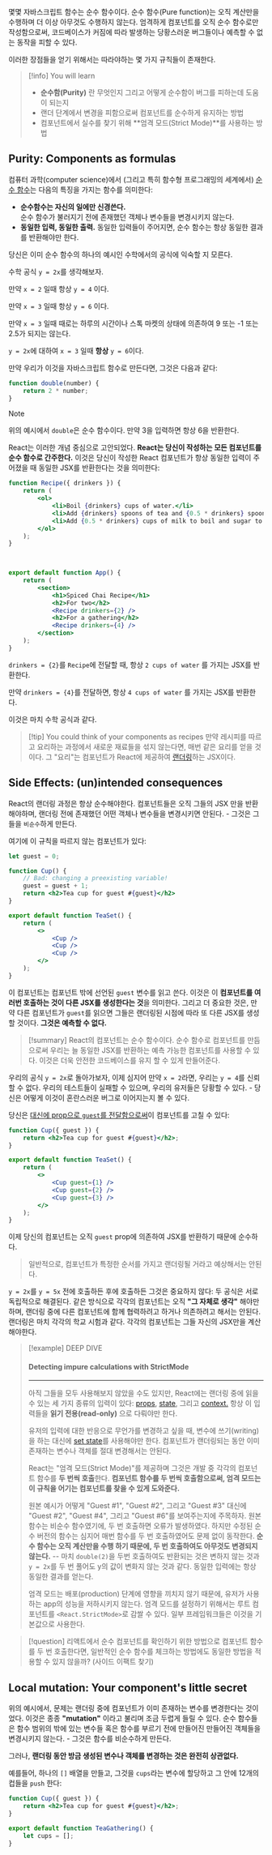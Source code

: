 몇몇 자바스크립트 함수는 순수 함수이다. 순수 함수(Pure function)는 오직 계산만을 수행하며 더 이상 아무것도 수행하지 않는다. 엄격하게 컴포넌트를 오직 순수 함수로만 작성함으로써, 코드베이스가 커짐에 따라 발생하는 당황스러운 버그들이나 예측할 수 없는 동작을 피할 수 있다.

이러한 장점들을 얻기 위해서는 따라야하는 몇 가지 규칙들이 존재한다.

> [!info] You will learn
> - **순수함(Purity)** 란 무엇인지 그리고 어떻게 순수함이 버그를 피하는데 도움이 되는지
> - 랜더 단계에서 변경을 피함으로써 컴포넌트를 순수하게 유지하는 방법
> - 컴포넌트에서 실수를 찾기 위해 **엄격 모드(Strict Mode)**를 사용하는 방법 

## Purity: Components as formulas
컴퓨터 과학(computer science)에서 (그리고 특히 함수형 프로그래밍의 세계에서) [순수 함수](https://wikipedia.org/wiki/Pure_function)는 다음의 특징을 가지는 함수를 의미한다:

- **순수함수는 자신의 일에만 신경쓴다.**  
  순수 함수가 불러지기 전에 존재했던 객체나 변수들을 변경시키지 않는다.
- **동일한 입력, 동일한 출력.**
  동일한 입력들이 주어지면, 순수 함수는 항상 동일한 결과를 반환해야만 한다.

당신은 이미 순수 함수의 하나의 예시인 수학에서의 공식에 익숙할 지 모른다.

수학 공식 `y = 2x`를 생각해보자.

만약 `x = 2` 일때 항상 `y = 4` 이다.

만약 `x = 3` 일때 항상 `y = 6` 이다.

만약 `x = 3` 일때 때로는 하루의 시간이나 스톡 마켓의 상태에 의존하여 9 또는 -1 또는 2.5가 되지는 않는다.

`y = 2x`에 대하여 `x = 3` 일때 **항상** `y = 6`이다.

만약 우리가 이것을 자바스크립트 함수로 만든다면, 그것은 다음과 같다:

```js
function double(number) {
	return 2 * number; 
}
```

> [!note]
> 위의 예시에서 `double`은 순수 함수이다. 만약 3을 입력하면 항상 6을 반환한다.

React는 이러한 개념 중심으로 고안되었다. **React는 당신이 작성하는 모든 컴포넌트를 순수 함수로 간주한다.** 이것은 당신이 작성한 React 컴포넌트가 항상 동일한 입력이 주어졌을 때 동일한 JSX를 반환한다는 것을 의미한다:

```jsx
function Recipe({ drinkers }) {
	return (
		<ol>
			<li>Boil {drinkers} cups of water.</li>
			<li>Add {drinkers} spoons of tea and {0.5 * drinkers} spoons of spice.</li>
			<li>Add {0.5 * drinkers} cups of milk to boil and sugar to taste.</li>
		</ol>
	);
}

  

export default function App() {
	return (
		<section>
			<h1>Spiced Chai Recipe</h1>
			<h2>For two</h2>
			<Recipe drinkers={2} />
			<h2>For a gathering</h2>
			<Recipe drinkers={4} />
		</section>
	);
}
```

`drinkers = {2}`를 `Recipe`에 전달할 때, 항상 `2 cups of water` 를 가지는 JSX를 반환한다.

만약 `drinkers = {4}`를 전달하면, 항상 `4 cups of water` 를 가지는 JSX를 반환한다.

이것은 마치 수학 공식과 같다.

> [!tip] You could think of your components as recipes
> 만약 레시피를 따르고 요리하는 과정에서 새로운 재료들을 섞지 않는다면, 매번 같은 요리를 얻을 것이다. 그 "요리"는 컴포넌트가 React에 제공하여 [랜더링](https://react.dev/learn/render-and-commit)하는 JSX이다.

## Side Effects: (un)intended consequences
React의 랜더링 과정은 항상 순수해야한다. 컴포넌트들은 오직 그들의 JSX 만을 반환해야하며, 랜더링 전에 존재했던 어떤 객체나 변수들을 변경시키면 안된다. - 그것은 그들을 `비순수`하게 만든다.

여기에 이 규칙을 따르지 않는 컴포넌트가 있다: 

```jsx 
let guest = 0;

function Cup() {
	// Bad: changing a preexisting variable!
	guest = guest + 1;
	return <h2>Tea cup for guest #{guest}</h2>
}

export default function TeaSet() {
	return (
		<>
			<Cup />
			<Cup />
			<Cup />
		</>
	);
}
```

이 컴포넌트는 컴포넌트 밖에 선언된 `guest` 변수를 읽고 쓴다. 이것은 이 **컴포넌트를 여러번 호출하는 것이 다른 JSX를 생성한다는 것**을 의미한다. 그리고 더 중요한 것은, 만약 다른 컴포넌트가 `guest`를 읽으면 그들은 랜더링된 시점에 따라 또 다른 JSX를 생성할 것이다. **그것은 예측할 수 없다.**

> [!summary]
> React의 컴포넌트는 순수 함수이다. 순수 함수로 컴포넌트를 만듬으로써 우리는 늘 동일한 JSX를 반환하는 예측 가능한 컴포넌트를 사용할 수 있다. 이것은 더욱 안전한 코드베이스를 유지 할 수 있게 만들어준다. 

우리의 공식 `y = 2x`로 돌아가보자, 이제 심지어 만약 `x = 2`라면, 우리는 `y = 4`를 신뢰할 수 없다. 우리의 테스트들이 실패할 수 있으며, 우리의 유저들은 당황할 수 있다. - 당신은 어떻게 이것이 혼란스러운 버그로 이어지는지 볼 수 있다.

당신은 [대신에 prop으로 `guest`를 전달함으로써](https://react.dev/learn/passing-props-to-a-component)이 컴포넌트를 고칠 수 있다:

```jsx
function Cup({ guest }) {
	return <h2>Tea cup for guest #{guest}</h2>;
}

export default function TeaSet() {
	return (
		<>
			<Cup guest={1} />
			<Cup guest={2} />
			<Cup guest={3} />
		</>
	);
}
```

이제 당신의 컴포넌트는 오직 `guest` prop에 의존하여 JSX를 반환하기 때문에 순수하다.

> 일반적으로, 컴포넌트가 특정한 순서를 가지고 랜더링될 거라고 예상해서는 안된다. 

`y = 2x`를 `y = 5x` 전에 호출하든 후에 호출하든 그것은 중요하지 않다: 두 공식은 서로 독립적으로 해결된다. 같은 방식으로 각각의 컴포넌트는 오직 **"그 자체로 생각"** 해야만 하며, 랜더링 중에 다른 컴포넌트에 함께 협력하려고 하거나 의존하려고 해서는 안된다. 랜더링은 마치 각각의 학교 시험과 같다. 각각의 컴포넌트는 그들 자신의 JSX만을 계산해야한다.

> [!example] DEEP DIVE
> #### Detecting impure calculations with StrictMode
> ---
> 아직 그들을 모두 사용해보지 않았을 수도 있지만, React에는 랜더링 중에 읽을 수 있는 세 가지 종류의 입력이 있다: [props](https://react.dev/learn/passing-props-to-a-component), [state](https://react.dev/learn/state-a-components-memory), 그리고 [context.](https://react.dev/learn/passing-data-deeply-with-context) 항상 이 입력들을 **읽기 전용(read-only)** 으로 다뤄야만 한다.
> 
> 유저의 입력에 대한 반응으로 무언가를 변경하고 싶을 때, 변수에 쓰기(writing)을 하는 대신에 [set state](https://react.dev/learn/state-a-components-memory)를 사용해야만 한다. 컴포넌트가 랜더링되는 동안 이미 존재하는 변수나 객체를 절대 변경해서는 안된다.
> 
> React는 "엄격 모드(Strict Mode)"를 제공하며 그것은 개발 중 각각의 컴포넌트 함수를 **두 번씩 호출**한다. **컴포넌트 함수를 두 번씩 호출함으로써, 엄격 모드는 이 규칙을 어기는 컴포넌트를 찾을 수 있게 도와준다.**
> 
> 원본 예시가 어떻게 "Guest #1", "Guest #2", 그리고 "Guest #3" 대신에 "Guest #2", "Guest #4", 그리고 "Guest #6"를 보여주는지에 주목하자. 원본 함수는 비순수 함수였기에, 두 번 호출하면 오류가 발생하였다. 하지만 수정된 순수 버전의 함수는 심지어 매번 함수를 두 번 호출하였어도 문제 없이 동작한다. **순수 함수는 오직 계산만을 수행 하기 때문에, 두 번 호출하여도 아무것도 변경되지 않는다.** -- 마치 `double(2)`을 두번 호출하여도 반환되는 것은 변하지 않는 것과 `y = 2x`를 두 번 풀어도 y의 값이 변화지 않는 것과 같다. 동일한 입력에는 항상 동일한 결과를 얻는다.
> 
> 엄격 모드는 배포(production) 단계에 영향을 끼치지 않기 때문에, 유저가 사용하는 app의 성능을 저하시키지 않는다. 엄격 모드를 설정하기 위해서는 루트 컴포넌트를 `<React.StrictMode>`로 감쌀 수 있다. 일부 프레임워크들은 이것을 기본값으로 사용한다.


> [!question]
> 리액트에서 순수 컴포넌트를 확인하기 위한 방법으로 컴포넌트 함수를 두 번 호출한다면, 일반적인 순수 함수를 체크하는 방법에도 동일한 방법을 적용할 수 있지 않을까? (사이드 이팩트 찾기)

## Local mutation: Your component's little secret
위의 예시에서, 문제는 랜더링 중에 컴포넌트가 이미 존재하는 변수를 변경한다는 것이었다. 이것은 종종 **"mutation"** 이라고 불리며 조금 두렵게 들릴 수 있다. 순수 함수들은 함수 범위의 밖에 있는 변수들 혹은 함수를 부르기 전에 만들어진 만들어진 객체들을 변경시키지 않는다. - 그것은 함수를 비순수하게 만든다.

그러나, **랜더링 동안 방금 생성된 변수나 객체를 변경하는 것은 완전히 상관없다.** 

예를들어, 하나의 `[]` 배열을 만들고, 그것을 `cups`라는 변수에 할당하고 그 안에 12개의 컵들을 `push` 한다:
```jsx
function Cup({ guest }) {
	return <h2>Tea cup for guest #{guest}</h2>;
}

export default function TeaGathering() {
	let cups = [];
}
```














